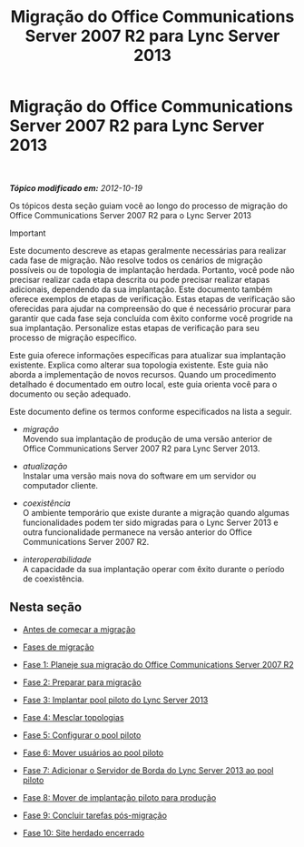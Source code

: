 ﻿---
title: Migração do Office Communications Server 2007 R2 para Lync Server 2013
TOCTitle: Migração do Office Communications Server 2007 R2 para Lync Server 2013
ms:assetid: f3fa4f5f-e9a2-4fb7-a12d-20f04173e697
ms:mtpsurl: https://technet.microsoft.com/pt-br/library/JJ205375(v=OCS.15)
ms:contentKeyID: 49308588
ms.date: 05/19/2016
mtps_version: v=OCS.15
ms.translationtype: HT
---

# Migração do Office Communications Server 2007 R2 para Lync Server 2013

 

_**Tópico modificado em:** 2012-10-19_

Os tópicos desta seção guiam você ao longo do processo de migração do Office Communications Server 2007 R2 para o Lync Server 2013

> [!important]  
> Este documento descreve as etapas geralmente necessárias para realizar cada fase de migração. Não resolve todos os cenários de migração possíveis ou de topologia de implantação herdada. Portanto, você pode não precisar realizar cada etapa descrita ou pode precisar realizar etapas adicionais, dependendo da sua implantação. Este documento também oferece exemplos de etapas de verificação. Estas etapas de verificação são oferecidas para ajudar na compreensão do que é necessário procurar para garantir que cada fase seja concluída com êxito conforme você progride na sua implantação. Personalize estas etapas de verificação para seu processo de migração específico.

Este guia oferece informações específicas para atualizar sua implantação existente. Explica como alterar sua topologia existente. Este guia não aborda a implementação de novos recursos. Quando um procedimento detalhado é documentado em outro local, este guia orienta você para o documento ou seção adequado.

Este documento define os termos conforme especificados na lista a seguir.

  - *migração*   
    Movendo sua implantação de produção de uma versão anterior de Office Communications Server 2007 R2 para Lync Server 2013.

<!-- end list -->

  - *atualização*   
    Instalar uma versão mais nova do software em um servidor ou computador cliente.

<!-- end list -->

  - *coexistência*   
    O ambiente temporário que existe durante a migração quando algumas funcionalidades podem ter sido migradas para o Lync Server 2013 e outra funcionalidade permanece na versão anterior do Office Communications Server 2007 R2.

<!-- end list -->

  - *interoperabilidade*   
    A capacidade da sua implantação operar com êxito durante o período de coexistência.

## Nesta seção

  - [Antes de começar a migração](before-you-begin-the-migration_1.md)

  - [Fases de migração](migration-phases_1.md)

  - [Fase 1: Planeje sua migração do Office Communications Server 2007 R2](phase-1-plan-your-migration-from-office-communications-server-2007-r2.md)

  - [Fase 2: Preparar para migração](phase-2-prepare-for-migration_1.md)

  - [Fase 3: Implantar pool piloto do Lync Server 2013](phase-3-deploy-lync-server-2013-pilot-pool_1.md)

  - [Fase 4: Mesclar topologias](phase-4-merge-topologies.md)

  - [Fase 5: Configurar o pool piloto](phase-5-configure-the-pilot-pool.md)

  - [Fase 6: Mover usuários ao pool piloto](phase-6-move-users-to-the-pilot-pool.md)

  - [Fase 7: Adicionar o Servidor de Borda do Lync Server 2013 ao pool piloto](phase-7-add-lync-server-2013-edge-server-to-pilot-pool.md)

  - [Fase 8: Mover de implantação piloto para produção](phase-8-move-from-pilot-deployment-into-production.md)

  - [Fase 9: Concluir tarefas pós-migração](phase-9-complete-post-migration-tasks.md)

  - [Fase 10: Site herdado encerrado](phase-10-decommission-legacy-site.md)

